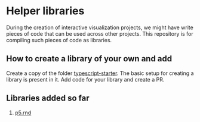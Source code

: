 # Helper libraries
During the creation of interactive visualization projects, we might have write pieces of code that can be used across other projects. This repository is for compiling such pieces of code as libraries.

## How to create a library of your own and  add
Create a copy of the folder [typescript-starter](https://github.com/dynamic-learning/helper-libraries/tree/main/typescript-starter). The basic setup for creating a library is present in it. Add code for your library and create a PR.

## Libraries added so far

1. [p5.rnd](https://github.com/dynamic-learning/helper-libraries/tree/main/p5.rnd)
